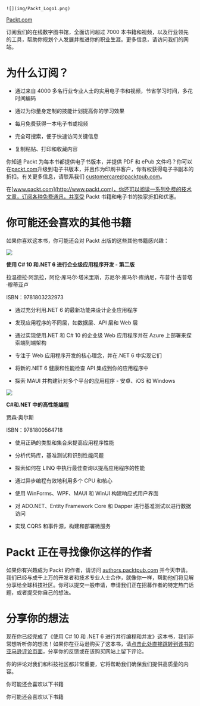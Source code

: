 `![](img/Packt_Logo1.png)`

[Packt.com](http://Packt.com)

订阅我们的在线数字图书馆，全面访问超过 7000 本书籍和视频，以及行业领先的工具，帮助你规划个人发展并推进你的职业生涯。更多信息，请访问我们的网站。

# 为什么订阅？

+   通过来自 4000 多名行业专业人士的实用电子书和视频，节省学习时间，多花时间编码

+   通过为你量身定制的技能计划提高你的学习效果

+   每月免费获得一本电子书或视频

+   完全可搜索，便于快速访问关键信息

+   复制粘贴、打印和收藏内容

你知道 Packt 为每本书都提供电子书版本，并提供 PDF 和 ePub 文件吗？你可以在[packt.com](http://packt.com)升级到电子书版本，并且作为印刷书客户，你有权获得电子书副本的折扣。有关更多信息，请联系我们 customercare@packtpub.com。

在[www.packt.com](http://www.packt.com)，你还可以阅读一系列免费的技术文章，订阅各种免费通讯，并享受 Packt 书籍和电子书的独家折扣和优惠。

# 你可能还会喜欢的其他书籍

如果你喜欢这本书，你可能还会对 Packt 出版的这些其他书籍感兴趣：

![](https://packt.link/9781803232973%0D)

**使用 C# 10 和.NET 6 进行企业级应用程序开发 - 第二版**

拉温德拉·阿凯拉，阿伦·库马尔·塔米里斯，苏尼尔·库马尔·库纳尼，布普什·古普塔·穆蒂亚卢

ISBN：9781803232973

+   通过充分利用.NET 6 的最新功能来设计企业应用程序

+   发现应用程序的不同层，如数据层、API 层和 Web 层

+   通过实现使用.NET 和 C# 10 的企业级 Web 应用程序并在 Azure 上部署来探索端到端架构

+   专注于 Web 应用程序开发的核心理念，并在.NET 6 中实现它们

+   将新的.NET 6 健康和性能检查 API 集成到你的应用程序中

+   探索 MAUI 并构建针对多个平台的应用程序 - 安卓、iOS 和 Windows

![](https://packt.link/9781800564718%0D)

**C#和.NET 中的高性能编程**

贾森·奥尔斯

ISBN：9781800564718

+   使用正确的类型和集合来提高应用程序性能

+   分析代码库，基准测试和识别性能问题

+   探索如何在 LINQ 中执行最佳查询以提高应用程序的性能

+   通过异步编程有效地利用多个 CPU 和核心

+   使用 WinForms、WPF、MAUI 和 WinUI 构建响应式用户界面

+   对 ADO.NET、Entity Framework Core 和 Dapper 进行基准测试以进行数据访问

+   实现 CQRS 和事件源，构建和部署微服务

# Packt 正在寻找像你这样的作者

如果你有兴趣成为 Packt 的作者，请访问 [authors.packtpub.com](http://authors.packtpub.com) 并今天申请。我们已经与成千上万的开发者和技术专业人士合作，就像你一样，帮助他们将见解分享给全球科技社区。你可以提交一般申请，申请我们正在招募作者的特定热门话题，或者提交你自己的想法。

# 分享你的想法

现在你已经完成了《使用 C# 10 和 .NET 6 进行并行编程和并发》这本书，我们非常想听听你的想法！如果你在亚马逊购买了这本书，请[点击此处直接跳转到该书的亚马逊评论页面](https://packt.link/r/1803243678)，分享你的反馈或在该购买网站上留下评论。

你的评论对我们和科技社区都非常重要，它将帮助我们确保我们提供高质量的内容。

你可能还会喜欢以下书籍

你可能还会喜欢以下书籍
